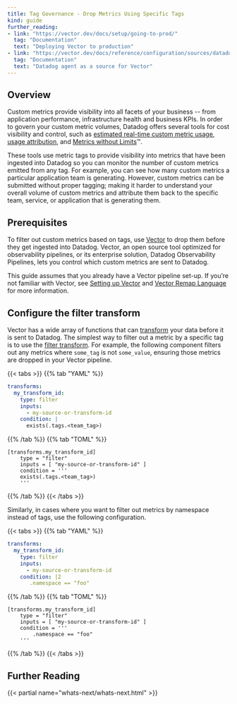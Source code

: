 ```yaml
---
title: Tag Governance - Drop Metrics Using Specific Tags
kind: guide
further_reading:
- link: "https://vector.dev/docs/setup/going-to-prod/"
  tag: "Documentation"
  text: "Deploying Vector to production"
- link: "https://vector.dev/docs/reference/configuration/sources/datadog_agent/ "
  tag: "Documentation"
  text: "Datadog agent as a source for Vector"
---
```


## Overview

Custom metrics provide visibility into all facets of your business -- from application performance, infrastructure health and business KPIs. In order to govern your custom metric volumes, Datadog offers several tools for cost visibility and control, such as [estimated real-time custom metric usage][1], [usage attribution][2], and [Metrics without Limits][3]™.

These tools use metric tags to provide visibility into metrics that have been ingested into Datadog so you can monitor the number of custom metrics emitted from any tag. For example, you can see how many custom metrics a particular application team is generating. However, custom metrics can be submitted without proper tagging; making it harder to understand your overall volume of custom metrics and attribute them back to the specific team, service, or application that is generating them.

## Prerequisites

To filter out custom metrics based on tags, use [Vector][4] to drop them before they get ingested into Datadog. Vector, an open source tool optimized for observability pipelines, or its enterprise solution, Datadog Observability Pipelines, lets you control which custom metrics are sent to Datadog.

This guide assumes that you already have a Vector pipeline set-up. If you’re not familiar with Vector, see [Setting up Vector][5] and [Vector Remap Language][6] for more information.

## Configure the filter transform

Vector has a wide array of functions that can [transform][7] your data before it is sent to Datadog. The simplest way to filter out a metric by a specific tag is to use the [filter transform][8]. For example, the following component filters out any metrics where `some_tag` is not `some_value`, ensuring those metrics are dropped in your Vector pipeline.

{{< tabs >}}
{{% tab "YAML" %}}

```yaml
transforms:
  my_transform_id:
    type: filter
    inputs:
      - my-source-or-transform-id
    condition: |
      exists(.tags.<team_tag>)
```

{{% /tab %}}
{{% tab "TOML" %}}

```
[transforms.my_transform_id]
    type = "filter"
    inputs = [ "my-source-or-transform-id" ]
    condition = '''
    exists(.tags.<team_tag>)
    '''
```

{{% /tab %}}
{{< /tabs >}}

Similarly, in cases where you want to filter out metrics by namespace instead of tags, use the following configuration.

{{< tabs >}}
{{% tab "YAML" %}}

```yaml
transforms:
  my_transform_id:
    type: filter
    inputs:
      - my-source-or-transform-id
    condition: |2
       .namespace == "foo" 
```

{{% /tab %}}
{{% tab "TOML" %}}

```
[transforms.my_transform_id]
    type = "filter"
    inputs = [ "my-source-or-transform-id" ]
    condition = ''' 
        .namespace == "foo" 
    '''
```

{{% /tab %}}
{{< /tabs >}}

## Further Reading

{{< partial name="whats-next/whats-next.html" >}}

[1]: https://docs.datadoghq.com/account_management/billing/usage_metrics/#types-of-usage
[2]: https://docs.datadoghq.com/account_management/billing/usage_attribution/
[3]: https://docs.datadoghq.com/metrics/metrics-without-limits/
[4]: https://vector.dev/
[5]: https://vector.dev/docs/setup/
[6]: https://vector.dev/docs/reference/vrl/
[7]: https://vector.dev/docs/reference/configuration/transforms/
[8]: https://vector.dev/docs/reference/configuration/transforms/filter/
